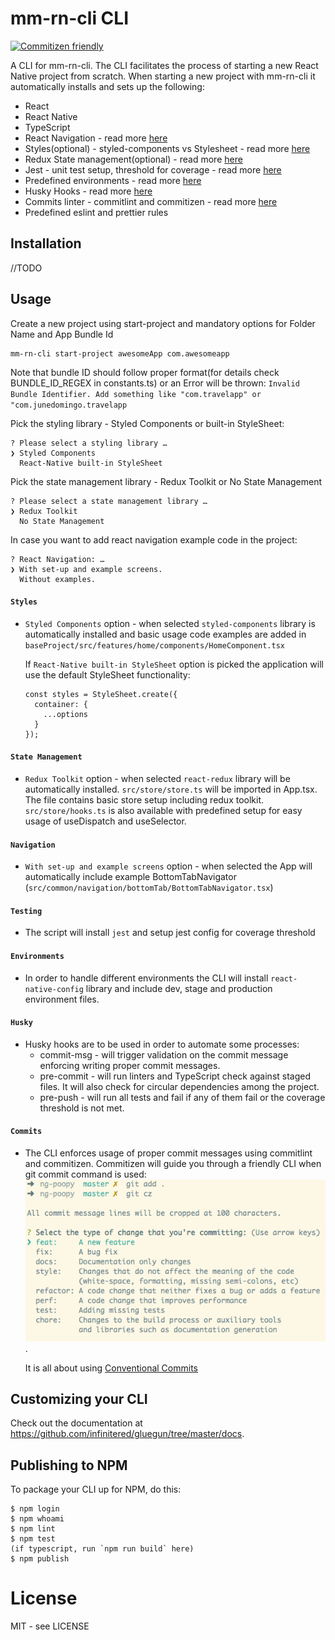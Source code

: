 # mm-rn-cli CLI
[![Commitizen friendly](https://img.shields.io/badge/commitizen-friendly-brightgreen.svg)](http://commitizen.github.io/cz-cli/)

A CLI for mm-rn-cli. The CLI facilitates the process of starting a new React Native project from scratch.
When starting a new project with mm-rn-cli it automatically installs and sets up the following:
- React
- React Native
- TypeScript
- React Navigation - read more [here](#navigation)
- Styles(optional) - styled-components vs Stylesheet - read more [here](#styles)
- Redux State management(optional) - read more [here](#statemanagement)
- Jest - unit test setup, threshold for coverage - read more [here](#testing)
- Predefined environments - read more [here](#environments)
- Husky Hooks - read more [here](#husky)
- Commits linter - commitlint and commitizen - read more [here](#commits)
- Predefined eslint and prettier rules

## Installation
//TODO

## Usage
Create a new project using start-project and mandatory options for Folder Name and App Bundle Id
```
mm-rn-cli start-project awesomeApp com.awesomeapp
```
Note that bundle ID should follow proper format(for details check BUNDLE_ID_REGEX in constants.ts) or an Error will be thrown:
`Invalid Bundle Identifier. Add something like "com.travelapp" or "com.junedomingo.travelapp`

Pick the styling library - Styled Components or built-in StyleSheet:
```
? Please select a styling library … 
❯ Styled Components
  React-Native built-in StyleSheet
```

Pick the state management library - Redux Toolkit or No State Management
```
? Please select a state management library … 
❯ Redux Toolkit
  No State Management
```

In case you want to add react navigation example code in the project:
```
? React Navigation: … 
❯ With set-up and example screens.
  Without examples.
```


#### `Styles`
- `Styled Components` option - when selected `styled-components` library is automatically installed and 
  basic usage code examples are added in `baseProject/src/features/home/components/HomeComponent.tsx`
  
  If `React-Native built-in StyleSheet` option is picked the application will use the default StyleSheet functionality:
  ```
  const styles = StyleSheet.create({
    container: {
      ...options
    }
  });
  ```

#### `State Management`
- `Redux Toolkit` option - when selected `react-redux` library will be automatically installed. 
  `src/store/store.ts` will be imported in App.tsx. The file contains basic store setup including redux toolkit.
  `src/store/hooks.ts` is also available with predefined setup for easy usage of useDispatch and useSelector.
  
#### `Navigation`
- `With set-up and example screens` option - when selected the App will automatically include example BottomTabNavigator 
  (`src/common/navigation/bottomTab/BottomTabNavigator.tsx`)


#### `Testing`
- The script will install `jest` and setup jest config for coverage threshold

#### `Environments`
- In order to handle different environments the CLI will install `react-native-config` library and include dev, stage and production environment files.

#### `Husky`
- Husky hooks are to be used in order to automate some processes:
  - commit-msg - will trigger validation on the commit message enforcing writing proper commit messages.
  - pre-commit - will run linters and TypeScript check against staged files. It will also check for circular dependencies among the project.
  - pre-push - will run all tests and fail if any of them fail or the coverage threshold is not met.

#### `Commits`
- The CLI enforces usage of proper commit messages using commitlint and commitizen. Commitizen will guide you through a friendly CLI when git commit command is used:
  ![commitizen.png](assets/commitizen.png).
 
  It is all about using [Conventional Commits](https://www.conventionalcommits.org/en/v1.0.0/) 


## Customizing your CLI

Check out the documentation at https://github.com/infinitered/gluegun/tree/master/docs.

## Publishing to NPM

To package your CLI up for NPM, do this:

```shell
$ npm login
$ npm whoami
$ npm lint
$ npm test
(if typescript, run `npm run build` here)
$ npm publish
```

# License

MIT - see LICENSE


